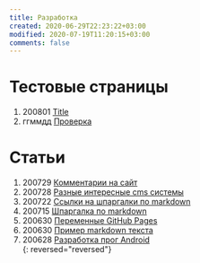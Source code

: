 ```yaml
---
title: Разработка
created: 2020-06-29T22:23:22+03:00
modified: 2020-07-19T11:20:15+03:00
comments: false
---
```


# Тестовые страницы

1. 200801 [Title](./index.md)  
1. ггммдд [Проверка](../beta)  

# Статьи

1. 200729 [Комментарии на сайт](./200729-комментарии-на-сайт.md)  
1. 200728 [Разные интересные cms системы](./200728_cms.md)
1. 200722 [Ссылки на шпаргалки по markdown](./200722_markdown.md)
1. 200715 [Шпаргалка по markdown](./200715_md_шпаргалка.md)
1. 200630 [Переменные GitHub Pages](./200630-gh-pages-vars.md)
1. 200630 [Пример markdown текста](./200630-md-example.md)
1. 200628 [Разработка прог Android](200628_android_разработка.md)  
{: reversed="reversed"}



<script src="https://gist.github.com/Feelcame/9256b67bec50d4a763a7823d95dc45d4.js"></script>
